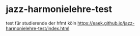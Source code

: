 # jazz-harmonielehre-test
test für studierende der hfmt köln
https://eaek.github.io/jazz-harmonielehre-test/index.html
